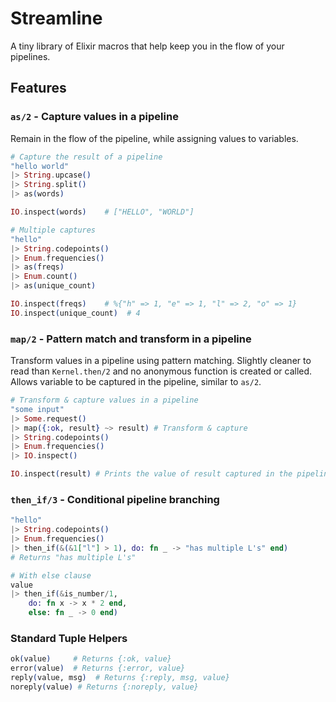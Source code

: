 # Streamline

A tiny library of Elixir macros that help keep you in the flow of your pipelines.

## Features

### `as/2` - Capture values in a pipeline

Remain in the flow of the pipeline, while assigning values to variables.

```elixir
# Capture the result of a pipeline
"hello world"
|> String.upcase()
|> String.split()
|> as(words)

IO.inspect(words)    # ["HELLO", "WORLD"]

# Multiple captures
"hello"
|> String.codepoints()
|> Enum.frequencies()
|> as(freqs)
|> Enum.count()
|> as(unique_count)

IO.inspect(freqs)    # %{"h" => 1, "e" => 1, "l" => 2, "o" => 1}
IO.inspect(unique_count)  # 4
```

### `map/2` - Pattern match and transform in a pipeline

Transform values in a pipeline using pattern matching.
Slightly cleaner to read than `Kernel.then/2` and no anonymous function is created or called.
Allows variable to be captured in the pipeline, similar to `as/2`.

```elixir
# Transform & capture values in a pipeline
"some input"
|> Some.request()
|> map({:ok, result} ~> result) # Transform & capture
|> String.codepoints()
|> Enum.frequencies()
|> IO.inspect()

IO.inspect(result) # Prints the value of result captured in the pipeline
```

### `then_if/3` - Conditional pipeline branching

```elixir
"hello"
|> String.codepoints()
|> Enum.frequencies()
|> then_if(&(&1["l"] > 1), do: fn _ -> "has multiple L's" end)
# Returns "has multiple L's"

# With else clause
value
|> then_if(&is_number/1,
    do: fn x -> x * 2 end,
    else: fn _ -> 0 end)
```

### Standard Tuple Helpers

```elixir
ok(value)     # Returns {:ok, value}
error(value)  # Returns {:error, value}
reply(value, msg)  # Returns {:reply, msg, value}
noreply(value) # Returns {:noreply, value}
```
